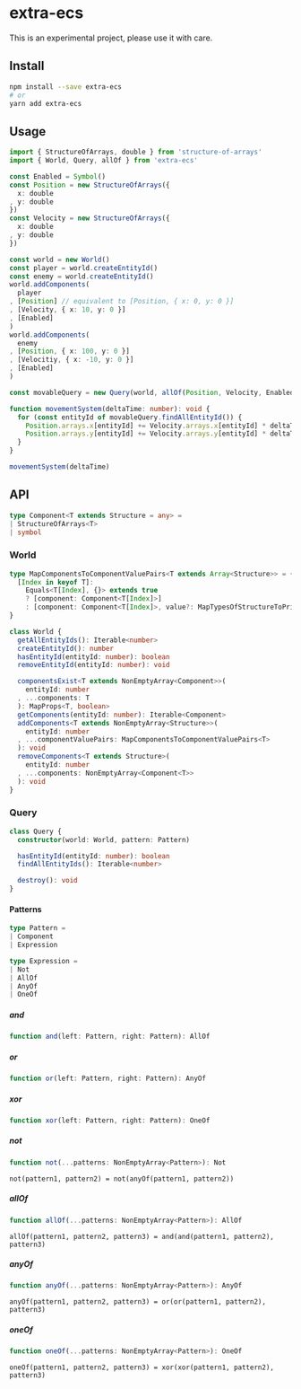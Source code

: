 # extra-ecs
This is an experimental project, please use it with care.

## Install
```sh
npm install --save extra-ecs
# or
yarn add extra-ecs
```

## Usage
```ts
import { StructureOfArrays, double } from 'structure-of-arrays'
import { World, Query, allOf } from 'extra-ecs'

const Enabled = Symbol()
const Position = new StructureOfArrays({
  x: double
, y: double
})
const Velocity = new StructureOfArrays({
  x: double
, y: double
})

const world = new World()
const player = world.createEntityId()
const enemy = world.createEntityId()
world.addComponents(
  player
, [Position] // equivalent to [Position, { x: 0, y: 0 }]
, [Velocity, { x: 10, y: 0 }]
, [Enabled]
)
world.addComponents(
  enemy
, [Position, { x: 100, y: 0 }]
, [Velocitiy, { x: -10, y: 0 }]
, [Enabled]
)

const movableQuery = new Query(world, allOf(Position, Velocity, Enabled))

function movementSystem(deltaTime: number): void {
  for (const entityId of movableQuery.findAllEntityId()) {
    Position.arrays.x[entityId] += Velocity.arrays.x[entityId] * deltaTime
    Position.arrays.y[entityId] += Velocity.arrays.y[entityId] * deltaTime
  }
}

movementSystem(deltaTime)
```

## API
```ts
type Component<T extends Structure = any> =
| StructureOfArrays<T>
| symbol
```

### World
```ts
type MapComponentsToComponentValuePairs<T extends Array<Structure>> = {
  [Index in keyof T]:
    Equals<T[Index], {}> extends true
    ? [component: Component<T[Index]>]
    : [component: Component<T[Index]>, value?: MapTypesOfStructureToPrimitives<T[Index]>]
}

class World {
  getAllEntityIds(): Iterable<number>
  createEntityId(): number
  hasEntityId(entityId: number): boolean
  removeEntityId(entityId: number): void

  componentsExist<T extends NonEmptyArray<Component>>(
    entityId: number
  , ...components: T
  ): MapProps<T, boolean>
  getComponents(entityId: number): Iterable<Component>
  addComponents<T extends NonEmptyArray<Structure>>(
    entityId: number
  , ...componentValuePairs: MapComponentsToComponentValuePairs<T>
  ): void
  removeComponents<T extends Structure>(
    entityId: number
  , ...components: NonEmptyArray<Component<T>>
  ): void
}
```

### Query
```ts
class Query {
  constructor(world: World, pattern: Pattern)

  hasEntityId(entityId: number): boolean
  findAllEntityIds(): Iterable<number>

  destroy(): void
}
```

#### Patterns
```ts
type Pattern =
| Component
| Expression

type Expression =
| Not
| AllOf
| AnyOf
| OneOf
```

##### and
```ts
function and(left: Pattern, right: Pattern): AllOf
```

##### or
```ts
function or(left: Pattern, right: Pattern): AnyOf
```

##### xor
```ts
function xor(left: Pattern, right: Pattern): OneOf
```

##### not
```ts
function not(...patterns: NonEmptyArray<Pattern>): Not
```

`not(pattern1, pattern2) = not(anyOf(pattern1, pattern2))`

##### allOf
```ts
function allOf(...patterns: NonEmptyArray<Pattern>): AllOf
```

`allOf(pattern1, pattern2, pattern3) = and(and(pattern1, pattern2), pattern3)`

##### anyOf
```ts
function anyOf(...patterns: NonEmptyArray<Pattern>): AnyOf
```

`anyOf(pattern1, pattern2, pattern3) = or(or(pattern1, pattern2), pattern3)`

##### oneOf
```ts
function oneOf(...patterns: NonEmptyArray<Pattern>): OneOf
```

`oneOf(pattern1, pattern2, pattern3) = xor(xor(pattern1, pattern2), pattern3)`

